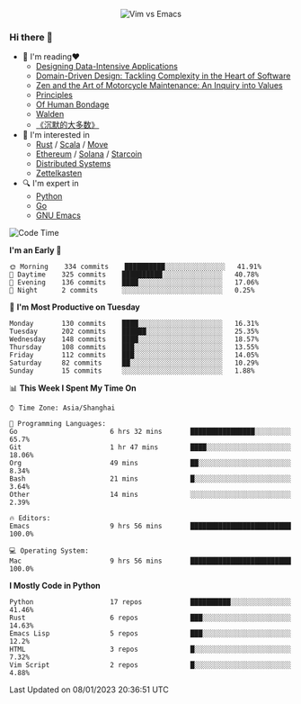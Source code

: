 <p align="center">
    <img src="https://gist.githubusercontent.com/coldnight/e696baffb094e71c96cb302118878eae/raw/40ea5053a6f66cc65f90f437e4173497da225958/banner.gif" alt="Vim vs Emacs" />
</p>

### Hi there 👋

- 📖 I'm reading❤️
    + [Designing Data-Intensive Applications](https://www.oreilly.com/library/view/designing-data-intensive-applications/9781491903063/)
    + [Domain-Driven Design: Tackling Complexity in the Heart of Software](https://www.dddcommunity.org/book/evans_2003/)
    + [Zen and the Art of Motorcycle Maintenance: An Inquiry into Values](https://en.wikipedia.org/wiki/Zen_and_the_Art_of_Motorcycle_Maintenance)
    + [Principles](https://www.principles.com/)
    + [Of Human Bondage](https://en.wikipedia.org/wiki/Of_Human_Bondage)
    + [Walden](https://en.wikipedia.org/wiki/Walden)
    + [《沉默的大多数》](https://en.wikipedia.org/wiki/Silent_majority)
- 🌱 I'm interested in
    + [Rust](https://www.rust-lang.org/) / [Scala](https://www.scala-lang.org/) / [Move](https://github.com/move-language/move/)
    + [Ethereum](https://ethereum.org/en/) / [Solana](https://solana.com/) / [Starcoin](https://github.com/starcoinorg/starcoin)
	+ [Distributed Systems](https://www.linuxzen.com/notes/topics/20200320174417_%E5%88%86%E5%B8%83%E5%BC%8F/)
	+ [Zettelkasten](https://www.linuxzen.com/notes/notes/20220120080920-slip_box/)
- 🔍 I'm expert in
    + [Python](https://www.python.org/)
    + [Go](https://go.dev/)
    + [GNU Emacs](https://www.gnu.org/software/emacs/)

<!--START_SECTION:waka-->
![Code Time](http://img.shields.io/badge/Code%20Time-1%2C846%20hrs%2041%20mins-blue)

**I'm an Early 🐤** 

```text
🌞 Morning    334 commits    ██████████░░░░░░░░░░░░░░░   41.91% 
🌆 Daytime    325 commits    ██████████░░░░░░░░░░░░░░░   40.78% 
🌃 Evening    136 commits    ████░░░░░░░░░░░░░░░░░░░░░   17.06% 
🌙 Night      2 commits      ░░░░░░░░░░░░░░░░░░░░░░░░░   0.25%

```
📅 **I'm Most Productive on Tuesday** 

```text
Monday       130 commits    ████░░░░░░░░░░░░░░░░░░░░░   16.31% 
Tuesday      202 commits    ██████░░░░░░░░░░░░░░░░░░░   25.35% 
Wednesday    148 commits    ████░░░░░░░░░░░░░░░░░░░░░   18.57% 
Thursday     108 commits    ███░░░░░░░░░░░░░░░░░░░░░░   13.55% 
Friday       112 commits    ███░░░░░░░░░░░░░░░░░░░░░░   14.05% 
Saturday     82 commits     ██░░░░░░░░░░░░░░░░░░░░░░░   10.29% 
Sunday       15 commits     ░░░░░░░░░░░░░░░░░░░░░░░░░   1.88%

```


📊 **This Week I Spent My Time On** 

```text
⌚︎ Time Zone: Asia/Shanghai

💬 Programming Languages: 
Go                       6 hrs 32 mins       ████████████████░░░░░░░░░   65.7% 
Git                      1 hr 47 mins        ████░░░░░░░░░░░░░░░░░░░░░   18.06% 
Org                      49 mins             ██░░░░░░░░░░░░░░░░░░░░░░░   8.34% 
Bash                     21 mins             █░░░░░░░░░░░░░░░░░░░░░░░░   3.64% 
Other                    14 mins             ░░░░░░░░░░░░░░░░░░░░░░░░░   2.39%

🔥 Editors: 
Emacs                    9 hrs 56 mins       █████████████████████████   100.0%

💻 Operating System: 
Mac                      9 hrs 56 mins       █████████████████████████   100.0%

```

**I Mostly Code in Python** 

```text
Python                   17 repos            ██████████░░░░░░░░░░░░░░░   41.46% 
Rust                     6 repos             ███░░░░░░░░░░░░░░░░░░░░░░   14.63% 
Emacs Lisp               5 repos             ███░░░░░░░░░░░░░░░░░░░░░░   12.2% 
HTML                     3 repos             █░░░░░░░░░░░░░░░░░░░░░░░░   7.32% 
Vim Script               2 repos             █░░░░░░░░░░░░░░░░░░░░░░░░   4.88%

```



 Last Updated on 08/01/2023 20:36:51 UTC
<!--END_SECTION:waka-->
